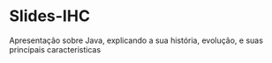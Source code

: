 # Slides-IHC
Apresentação sobre Java, explicando a sua história, evolução, e suas principais caracteristicas
